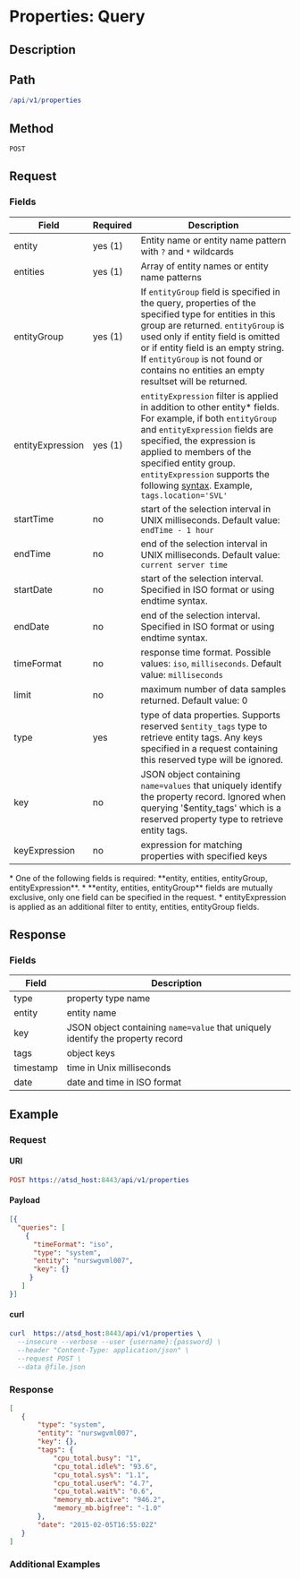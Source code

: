 # Properties: Query

## Description 

## Path

```elm
/api/v1/properties
```

## Method

```
POST 
```

## Request

### Fields

| **Field**  | **Required** | **Description**  |
|---|---|---|
| entity    | yes (1)         | Entity name or entity name pattern with `?` and `*` wildcards|
| entities | yes (1) | Array of entity names or entity name patterns |
| entityGroup | yes (1) | If `entityGroup` field is specified in the query, properties of the specified type for entities in this group are returned. `entityGroup` is used only if entity field is omitted or if entity field is an empty string. If `entityGroup` is not found or contains no entities an empty resultset will be returned. |
| entityExpression | yes (1) | `entityExpression` filter is applied in addition to other entity* fields. For example, if both `entityGroup` and `entityExpression` fields are specified, the expression is applied to members of the specified entity group. `entityExpression` supports the following [syntax](/rule-engine/functions.md). Example, `tags.location='SVL'`  |
| startTime | no           |   start of the selection interval in UNIX milliseconds. Default value: `endTime - 1 hour` |
| endTime   | no           | end of the selection interval in UNIX milliseconds. Default value: `current server time` | 
|startDate|	no|	start of the selection interval. Specified in ISO format or using endtime syntax.|
|endDate|	no|	end of the selection interval. Specified in ISO format or using endtime syntax.|
|timeFormat|	no|	response time format. Possible values: `iso`, `milliseconds`. Default value: `milliseconds`|
| limit     | no           | maximum number of data samples returned. Default value: 0   | 
| type      | yes          | type of data properties. Supports reserved `$entity_tags` type to retrieve entity tags. Any keys specified in a request containing this reserved type will be ignored.  |
| key      | no           | JSON object containing `name=values` that uniquely identify the property record. Ignored when querying '$entity_tags' which is a reserved property type to retrieve entity tags. |
| keyExpression | no | expression for matching properties with specified keys |

<aside class="notice">
* One of the following fields is required: **entity, entities, entityGroup, entityExpression**. 
* **entity, entities, entityGroup** fields are mutually exclusive, only one field can be specified in the request. 
* entityExpression is applied as an additional filter to entity, entities, entityGroup fields.
</aside>

## Response 

### Fields

| **Field**  | **Description**  |
|---|---|
| type | property type name |
| entity | entity name |
| key | JSON object containing `name=value` that uniquely identify the property record |
| tags | object keys |
| timestamp | time in Unix milliseconds |
| date | date and time in ISO format |

## Example

### Request

#### URI

```elm
POST https://atsd_host:8443/api/v1/properties
```

#### Payload
```json
[{
  "queries": [
    {
      "timeFormat": "iso",
      "type": "system",
      "entity": "nurswgvml007",
      "key": {}
     }
   ]
}]
```
#### curl
```elm
curl  https://atsd_host:8443/api/v1/properties \
  --insecure --verbose --user {username}:{password} \
  --header "Content-Type: application/json" \
  --request POST \
  --data @file.json
```

### Response

```json
[
   {
       "type": "system",
       "entity": "nurswgvml007",
       "key": {},
       "tags": {
           "cpu_total.busy": "1",
           "cpu_total.idle%": "93.6",
           "cpu_total.sys%": "1.1",
           "cpu_total.user%": "4.7",
           "cpu_total.wait%": "0.6",
           "memory_mb.active": "946.2",
           "memory_mb.bigfree": "-1.0"
       },
       "date": "2015-02-05T16:55:02Z"
   }
]
```

### Additional Examples








